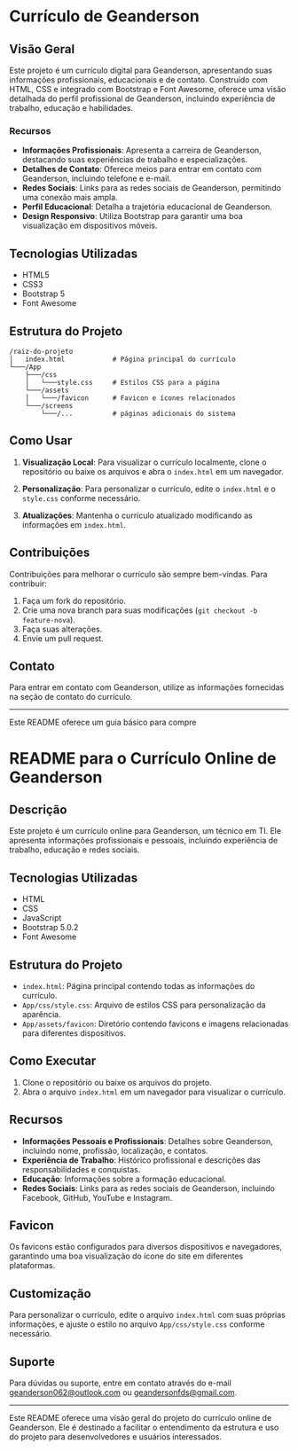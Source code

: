 # Currículo de Geanderson

## Visão Geral

Este projeto é um currículo digital para Geanderson, apresentando suas informações profissionais, educacionais e de contato. Construído com HTML, CSS e integrado com Bootstrap e Font Awesome, oferece uma visão detalhada do perfil profissional de Geanderson, incluindo experiência de trabalho, educação e habilidades.

### Recursos

- **Informações Profissionais**: Apresenta a carreira de Geanderson, destacando suas experiências de trabalho e especializações.
- **Detalhes de Contato**: Oferece meios para entrar em contato com Geanderson, incluindo telefone e e-mail.
- **Redes Sociais**: Links para as redes sociais de Geanderson, permitindo uma conexão mais ampla.
- **Perfil Educacional**: Detalha a trajetória educacional de Geanderson.
- **Design Responsivo**: Utiliza Bootstrap para garantir uma boa visualização em dispositivos móveis.

## Tecnologias Utilizadas

- HTML5
- CSS3
- Bootstrap 5
- Font Awesome

## Estrutura do Projeto

```
/raiz-do-projeto
│   index.html            # Página principal do currículo
└───/App
    ├───/css
    │   └───style.css     # Estilos CSS para a página
    └───/assets
    │   └───/favicon      # Favicon e ícones relacionados
    └───/screens
        └───/...          # páginas adicionais do sistema
```

## Como Usar

1. **Visualização Local**: Para visualizar o currículo localmente, clone o repositório ou baixe os arquivos e abra o `index.html` em um navegador.

2. **Personalização**: Para personalizar o currículo, edite o `index.html` e o `style.css` conforme necessário.

3. **Atualizações**: Mantenha o currículo atualizado modificando as informações em `index.html`.

## Contribuições

Contribuições para melhorar o currículo são sempre bem-vindas. Para contribuir:

1. Faça um fork do repositório.
2. Crie uma nova branch para suas modificações (`git checkout -b feature-nova`).
3. Faça suas alterações.
4. Envie um pull request.

## Contato

Para entrar em contato com Geanderson, utilize as informações fornecidas na seção de contato do currículo.

---

Este README oferece um guia básico para compre

# README para o Currículo Online de Geanderson

## Descrição

Este projeto é um currículo online para Geanderson, um técnico em TI. Ele apresenta informações profissionais e pessoais, incluindo experiência de trabalho, educação e redes sociais.

## Tecnologias Utilizadas

- HTML
- CSS
- JavaScript
- Bootstrap 5.0.2
- Font Awesome

## Estrutura do Projeto

- `index.html`: Página principal contendo todas as informações do currículo.
- `App/css/style.css`: Arquivo de estilos CSS para personalização da aparência.
- `App/assets/favicon`: Diretório contendo favicons e imagens relacionadas para diferentes dispositivos.

## Como Executar

1. Clone o repositório ou baixe os arquivos do projeto.
2. Abra o arquivo `index.html` em um navegador para visualizar o currículo.

## Recursos

- **Informações Pessoais e Profissionais**: Detalhes sobre Geanderson, incluindo nome, profissão, localização, e contatos.
- **Experiência de Trabalho**: Histórico profissional e descrições das responsabilidades e conquistas.
- **Educação**: Informações sobre a formação educacional.
- **Redes Sociais**: Links para as redes sociais de Geanderson, incluindo Facebook, GitHub, YouTube e Instagram.

## Favicon

Os favicons estão configurados para diversos dispositivos e navegadores, garantindo uma boa visualização do ícone do site em diferentes plataformas.

## Customização

Para personalizar o currículo, edite o arquivo `index.html` com suas próprias informações, e ajuste o estilo no arquivo `App/css/style.css` conforme necessário.

## Suporte

Para dúvidas ou suporte, entre em contato através do e-mail geanderson062@outlook.com ou geandersonfds@gmail.com.

---

Este README oferece uma visão geral do projeto do currículo online de Geanderson. Ele é destinado a facilitar o entendimento da estrutura e uso do projeto para desenvolvedores e usuários interessados.
